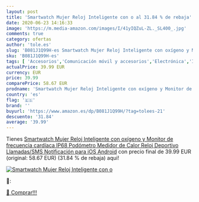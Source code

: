 ```yaml
---
layout: post
title: 'Smartwatch Mujer Reloj Inteligente con o al 31.84 % de rebaja'
date: 2020-06-23 14:16:33
image: 'https://m.media-amazon.com/images/I/41yIQZuL-ZL._SL400_.jpg'
comments: true
category: ofertas
author: 'tole.es'
slug: 'B081J1Q99H-es Smartwatch Mujer Reloj Inteligente con oxígeno y Monitor...'
sku: 'B081J1Q99H-es'
tags: [ 'Accesorios','Comunicación móvil y accesorios','Electrónica','Informática','Móviles','Móviles y smartphones libres','Ratones','Smartwatches','Tabletas gráficas','Teclados, ratones y periféricos de entrada','Tecnología para vestir','android', ]
actualPrice: 39.99 EUR
currency: EUR
price: 39.99
comparePrice: 58.67 EUR
prodname: 'Smartwatch Mujer Reloj Inteligente con oxígeno y Monitor de frecuencia cardíaca IP68 Podómetro Medidor de Calor Reloj Deportivo Llamadas/SMS Notificación para iOS Android'
country: 'es'
flag: '🇪🇸'
brand: ''
buyurl: 'https://www.amazon.es/dp/B081J1Q99H/?tag=tolees-21'
descuento: '31.84'
average: '39.99'
---
```


Tienes [Smartwatch Mujer Reloj Inteligente con oxígeno y Monitor de frecuencia cardíaca IP68 Podómetro Medidor de Calor Reloj Deportivo Llamadas/SMS Notificación para iOS Android](https://www.amazon.es/dp/B081J1Q99H/?tag=tolees-21) con precio final de  39.99 EUR (original: 58.67 EUR) (31.84 %  de rebaja) aqui!

[![Smartwatch Mujer Reloj Inteligente con o](https://m.media-amazon.com/images/I/41yIQZuL-ZL._SL400_.jpg)](https://www.amazon.es/dp/B081J1Q99H/?tag=tolees-21)

🔎:


[🛒 Comprar!!!](https://www.amazon.es/dp/B081J1Q99H/?tag=tolees-21)
